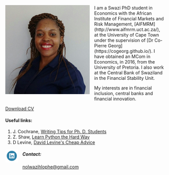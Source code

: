 <dl>
<img src="Nolwazi.jpeg" style="border: 0pt none; margin-bottom: 1em; float: left; margin-right: 1em;" height="280">
<p style="text-align: left;">
</p>
</dl>
I am a Swazi PhD student in Economics with the African Institute of Financial Markets and Risk Management, [AIFMRM](http://www.aifmrm.uct.ac.za/), at the University of Cape Town under the supervision of [Dr Co-Pierre Georg](https://cogeorg.github.io/). I have obtained an MCom in Economics, in 2016, from the University of Pretoria. I also work at the Central Bank of Swaziland in the Financial Stability Unit.

My interests are in financial inclusion, central banks and financial innovation. 

[Download CV](https://www.dropbox.com/s/j7phm95k0sego35/Nolwazi_CV.pdf?dl=0)

#### Useful links:

1. J. Cochrane, [Writing Tips for Ph. D. Students](https://www.dropbox.com/s/71fd3btjs8vass0/phd_paper_writing.pdf?dl=0)
2. Z. Shaw, [Learn Python the Hard Way](https://www.dropbox.com/s/gnzy1gv37xa533u/Learn%20Python%20the%20Hard%20Way.pdf?dl=0)
3. D Levine, [David Levine's Cheap Advice](http://faculty.haas.berkeley.edu/levine/cheap_advice.html#dissertation)

<dl>
<a href="https://www.linkedin.com/in/nolwazi-hlophe-53428838"> 
<img src="Linkedin-Circle-SM-Button.png" style="border: 0pt none; margin-bottom: 1em; float: left; margin-right: 1em;" width="40" height="40">
<p style="text-align: right;">
</p>
</a>
</dl>

##### Contact: 
[nolwazihlophe@gmail.com](mailto:nolwazihlophe@gmail.com)
